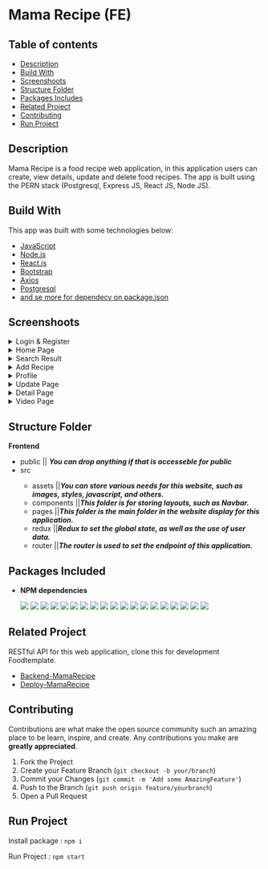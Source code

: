 <h1>Mama Recipe (FE)</h1>

## Table of contents
- [Description](#Description)
- [Build With](#build-with)
- [Screenshoots](#screenshoots)
- [Structure Folder](#structure-folder)
- [Packages Includes](#packages-included)
- [Related Project](#related-project)
- [Contributing](#contributing)
- [Run Project](#run-project)

## Description

Mama Recipe is a food recipe web application, in this application users can create, view details, update and delete food recipes. The app is built using the PERN stack (Postgresql, Express JS, React JS, Node JS).

## Build With
This app was built with some technologies below:
- [JavaScript](https://www.javascript.com/)
- [Node.js](https://nodejs.org/en/)
- [React.js](https://reactjs.org/)
- [Bootstrap](https://getbootstrap.com/)
- [Axios](https://axios-http.com/)
- [Postgresql](https://www.postgresql.org/)
- [and se more for dependecy on package.json](https://github.com/vickomaris/FE_redux_mamaRecipe/blob/master/package.json) 

## Screenshoots
<details>
  <summary>
    Login & Register
  </summary>
<img src="/screenshoots/login.PNG" alt="Login Page" />
<img src="/screenshoots/register.PNG" alt="Register Page" />
</details>

<details>
  <summary>
    Home Page
  </summary>
<img src="/screenshoots/landingpanjang.png" alt="Home" />
</details>

<details>
  <summary>
   Search Result
  </summary>
<img src="/screenshoots/searchayam.PNG" alt="Search" />
</details>

<details>
  <summary>
   Add Recipe
  </summary>
<img src="/screenshoots/addrecipe.PNG" alt="Add Recipe" />
</details>

<details>
  <summary>
    Profile
  </summary>
<img src="/screenshoots/profilebagus.png" alt="Profile" />
</details>

<details>
  <summary>
   Update Page
  </summary>
<img src="/screenshoots/update.PNG" alt="update" />
</details>

<details>
  <summary>
   Detail Page
  </summary>
<img src="/screenshoots/detailresepsate.jpeg" alt="detail" />
</details>

<details>
  <summary>
  Video Page
  </summary>
<img src="/screenshoots/videostep.PNG" alt="update" />
</details>

## Structure Folder 
<b>Frontend</b>
<ul>
  <li>public || <span><b><i>You can drop anything if that is accesseble for public</i></b></span></li>
  <li>src</li>
  <ul>
    <li>assets ||<span><b><i>You can store various needs for this website, such as images, styles, javascript, and others.</i></b></span></li>
    <li>components ||<span><b><i>This folder is for storing layouts, such as Navbar.</i></b></span></li>
    <li>pages ||<span><b><i>This folder is the main folder in the website display for this application.</i></b></span></li>
    <li>redux ||<span><b><i>Redux to set the global state, as well as the use of user data.</i></b></span></li>
    <li>router ||<span><b><i>The router is used to set the endpoint of this application.</i></b></span></li>
  </ul>
</ul>

## Packages Included 
- <b>NPM dependencies</b>


  ![](https://img.shields.io/badge/bcrypt-v5.0.1-blue)
  ![](https://img.shields.io/badge/body--parser-v1.19.2-blue)
  ![](https://img.shields.io/badge/cors-v2.8.5-blue)
  ![](https://img.shields.io/badge/dotenv-v16.0.0-blue)
  ![](https://img.shields.io/badge/express-v4.17.3-blue)
  ![](https://img.shields.io/badge/express--validator-v5.3.1-blue)
  ![](https://img.shields.io/badge/helmet-v5.0.2-blue)
  ![](https://img.shields.io/badge/pg-v8.7.3-blue)
  ![](https://img.shields.io/badge/multer-v1.4.4-blue)
  ![](https://img.shields.io/badge/xss--clean-v0.1.1-blue)
  ![](https://img.shields.io/badge/jsonwebtoken-v8.5.1-blue)
  ![](https://img.shields.io/badge/sweetalert-v2.1.2-blue)
  ![](https://img.shields.io/badge/reactstrap-v9.0.2-blue)
  ![](https://img.shields.io/badge/react-router-dom-v6.3.0-blue)
  ![](https://img.shields.io/badge/react-dom-v17.0.2-blue)
  ![](https://img.shields.io/badge/react-v17.0.2-blue)
  ![](https://img.shields.io/badge/jwt-decode-v3.1.2-blue)
  ![](https://img.shields.io/badge/axios-v0.26.1-blue)
  ![](https://img.shields.io/badge/bootstrap-v5.1.3-blue)


## Related Project
RESTful API for this web application, clone this for development Foodtemplate.
- [Backend-MamaRecipe](https://github.com/vickomaris/BE_redux_MamaRecipe)
- [Deploy-MamaRecipe](https://fe-redux-mama-recipe.vercel.app/)


## Contributing

Contributions are what make the open source community such an amazing place to be learn, inspire, and create. Any contributions you make are **greatly appreciated**.

1. Fork the Project
2. Create your Feature Branch (`git checkout -b your/branch`)
3. Commit your Changes (`git commit -m 'Add some AmazingFeature'`)
4. Push to the Branch (`git push origin feature/yourbranch`)
5. Open a Pull Request

## Run Project

Install package : `npm i`

Run Project : `npm start`
